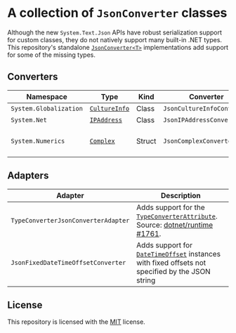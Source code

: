 # A collection of `JsonConverter` classes
Although the new `System.Text.Json` APIs have robust serialization support for custom classes, they do not natively support many built-in .NET types. This repository\'s standalone [`JsonConverter<T>`](https://docs.microsoft.com/en-us/dotnet/api/system.text.json.serialization.jsonconverter-1) implementations add support for some of the missing types.
## Converters
| Namespace            | Type | Kind | Converter | Example |
| -------------------- | ---- | ---- | --------- | ------- |
| `System.Globalization` | [`CultureInfo`](https://docs.microsoft.com/en-us/dotnet/api/system.globalization.cultureinfo) | Class | `JsonCultureInfoConverter` | `"en-US"` |
| `System.Net`           | [`IPAddress`](https://docs.microsoft.com/en-us/dotnet/api/system.net.ipaddress) | Class | `JsonIPAddressConverter` | `"127.0.0.1"` |
| `System.Numerics` | [`Complex`](https://docs.microsoft.com/en-us/dotnet/api/system.numerics.complex) | Struct | `JsonComplexConverter` | `{ "Real": -0.7269, "Imaginary": 0.1889 }` |

## Adapters
| Adapter | Description |
| ------- | ----------- |
| `TypeConverterJsonConverterAdapter` | Adds support for the [`TypeConverterAttribute`](https://docs.microsoft.com/en-us/dotnet/api/system.componentmodel.typeconverterattribute). Source: [dotnet/runtime #1761](https://github.com/dotnet/runtime/issues/1761).
| `JsonFixedDateTimeOffsetConverter` | Adds support for [`DateTimeOffset`](https://docs.microsoft.com/en-us/dotnet/api/system.datetimeoffset) instances with fixed offsets not specified by the JSON string |

## License
This repository is licensed with the [MIT](LICENSE.txt) license.
